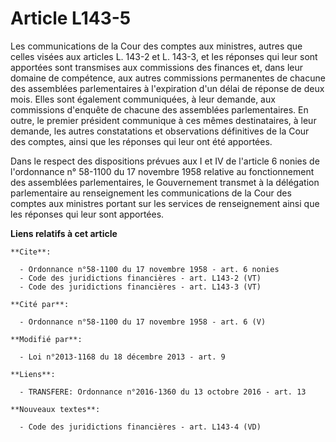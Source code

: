 # Article L143-5

Les communications de la Cour des comptes aux ministres, autres que celles visées aux articles L. 143-2 et L. 143-3, et les
réponses qui leur sont apportées sont transmises aux commissions des finances et, dans leur domaine de compétence, aux autres
commissions permanentes de chacune des assemblées parlementaires à l'expiration d'un délai de réponse de deux mois. Elles
sont également communiquées, à leur demande, aux commissions d'enquête de chacune des assemblées parlementaires. En outre, le
premier président communique à ces mêmes destinataires, à leur demande, les autres constatations et observations définitives
de la Cour des comptes, ainsi que les réponses qui leur ont été apportées. 

Dans le respect des dispositions prévues aux I et IV de l'article 6 nonies de l'ordonnance n° 58-1100 du 17 novembre 1958
relative au fonctionnement des assemblées parlementaires, le Gouvernement transmet à la délégation parlementaire au
renseignement les communications de la Cour des comptes aux ministres portant sur les services de renseignement ainsi que les
réponses qui leur sont apportées.

**Liens relatifs à cet article**

	**Cite**:

	  - Ordonnance n°58-1100 du 17 novembre 1958 - art. 6 nonies
	  - Code des juridictions financières - art. L143-2 (VT)
	  - Code des juridictions financières - art. L143-3 (VT)

	**Cité par**:

	  - Ordonnance n°58-1100 du 17 novembre 1958 - art. 6 (V)

	**Modifié par**:

	  - Loi n°2013-1168 du 18 décembre 2013 - art. 9

	**Liens**:

	  - TRANSFERE: Ordonnance n°2016-1360 du 13 octobre 2016 - art. 13

	**Nouveaux textes**:

	  - Code des juridictions financières - art. L143-4 (VD)
